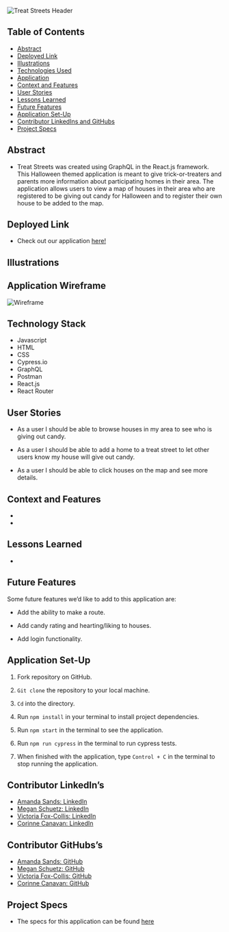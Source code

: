 ![Treat Streets Header](https://user-images.githubusercontent.com/98415017/188723874-c72b6107-109a-405a-b3f6-b7004997a41c.png)


## Table of Contents

- [Abstract](#abstract)
- [Deployed Link](#deployed-link])
- [Illustrations](#illustrations)
- [Technologies Used](#technologies-used)
- [Application](#application)
- [Context and Features](#context-and-features)
- [User Stories](#user-stories)
- [Lessons Learned](#lessons-learned)
- [Future Features](#future-features)
- [Application Set-Up](#application-set-up)
- [Contributor LinkedIns and GitHubs](#contributor-linkedin-and-github)
- [Project Specs](#project-specs)

## Abstract

- Treat Streets was created using GraphQL in the React.js framework. This Halloween themed application is meant to give trick-or-treaters and parents more information about participating homes in their area. The application allows users to view a map of houses in their area who are registered to be giving out candy for Halloween and to register their own house to be added to the map.  

## Deployed Link

- Check out our application [here!]() 

## Illustrations



## Application Wireframe 

![Wireframe](https://user-images.githubusercontent.com/98415017/188725106-d7782d01-4041-4006-8dc7-846b190c41de.png)

## Technology Stack

- Javascript
- HTML
- CSS
- Cypress.io
- GraphQL
- Postman
- React.js
- React Router


## User Stories

- As a user I should be able to browse houses in my area to see who is giving out candy. 

- As a user I should be able to add a home to a treat street to let other users know my house will give out candy. 

- As a user I should be able to click houses on the map and see more details. 

## Context and Features

- 

- 

## Lessons Learned

- 

## Future Features

Some future features we’d like to add to this application are:

- Add the ability to make a route.

- Add candy rating and hearting/liking to houses.

- Add login functionality.

## Application Set-Up

1. Fork repository on GitHub.

2. `Git clone` the repository to your local machine.

4. `Cd` into the directory.

5. Run `npm install` in your terminal to install project dependencies.

6. Run `npm start` in the terminal to see the application. 

7. Run `npm run cypress` in the terminal  to run cypress tests. 

8. When finished with the application, type `Control + C` in the terminal to stop running the application. 

## Contributor LinkedIn’s

- [Amanda Sands: LinkedIn](https://www.linkedin.com/in/amanda-sands1/)      
- [Megan Schuetz: LinkedIn](https://www.linkedin.com/in/megan-schuetz/)     
- [Victoria Fox-Collis: LinkedIn](https://www.linkedin.com/in/victoria-fox-collis/)    
- [Corinne Canavan: LinkedIn](https://www.linkedin.com/in/corinnecanavan/)     

## Contributor GitHubs’s

- [Amanda Sands: GitHub](https://github.com/ASands17)       
- [Megan Schuetz: GitHub](https://github.com/megschuetz)       
- [Victoria Fox-Collis: GitHub](https://github.com/VictoriaFC)     
- [Corinne Canavan: GitHub](https://github.com/CorCanavan)      

## Project Specs

- The specs for this application can be found 
[here](https://mod4.turing.edu/projects/capstone/expectations.html)
